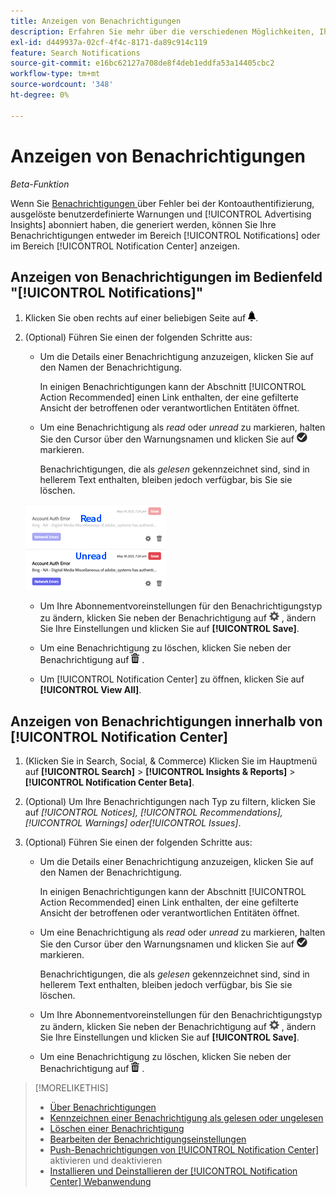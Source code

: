 ```yaml
---
title: Anzeigen von Benachrichtigungen
description: Erfahren Sie mehr über die verschiedenen Möglichkeiten, Ihre Benachrichtigungen anzuzeigen.
exl-id: d449937a-02cf-4f4c-8171-da89c914c119
feature: Search Notifications
source-git-commit: e16bc62127a708de8f4deb1eddfa53a14405cbc2
workflow-type: tm+mt
source-wordcount: '348'
ht-degree: 0%

---
```


# Anzeigen von Benachrichtigungen

*Beta-Funktion*

Wenn Sie [Benachrichtigungen ](notification-edit.md) über Fehler bei der Kontoauthentifizierung, ausgelöste benutzerdefinierte Warnungen und [!UICONTROL Advertising Insights] abonniert haben, die generiert werden, können Sie Ihre Benachrichtigungen entweder im Bereich [!UICONTROL Notifications] oder im Bereich [!UICONTROL Notification Center] anzeigen.

## Anzeigen von Benachrichtigungen im Bedienfeld &quot;[!UICONTROL Notifications]&quot;

1. Klicken Sie oben rechts auf einer beliebigen Seite auf ![Benachrichtigungen](/help/search-social-commerce/assets/notifications-panel.png "Benachrichtigungen").

1. (Optional) Führen Sie einen der folgenden Schritte aus:

   * Um die Details einer Benachrichtigung anzuzeigen, klicken Sie auf den Namen der Benachrichtigung.

     In einigen Benachrichtigungen kann der Abschnitt [!UICONTROL Action Recommended] einen Link enthalten, der eine gefilterte Ansicht der betroffenen oder verantwortlichen Entitäten öffnet.

   * Um eine Benachrichtigung als *read* oder *unread* zu markieren, halten Sie den Cursor über den Warnungsnamen und klicken Sie auf ![Als &quot;Gelesen&quot;oder &quot;Ungelesen&quot;markieren](/help/search-social-commerce/assets/notifications-read-unread.png "Als &quot;Gelesen&quot;oder &quot;Ungelesen&quot;") markieren.

     Benachrichtigungen, die als *gelesen* gekennzeichnet sind, sind in hellerem Text enthalten, bleiben jedoch verfügbar, bis Sie sie löschen.

   ![Lesen und Ungelesen-Benachrichtigungen](/help/search-social-commerce/assets/notifications-read-vs-unread.png "Lesen und Ungelesen-Benachrichtigungen")

   * Um Ihre Abonnementvoreinstellungen für den Benachrichtigungstyp zu ändern, klicken Sie neben der Benachrichtigung auf ![Einstellungen](/help/search-social-commerce/assets/settings-nc.png "Einstellungen") , ändern Sie Ihre Einstellungen und klicken Sie auf **[!UICONTROL Save]**.

   * Um eine Benachrichtigung zu löschen, klicken Sie neben der Benachrichtigung auf ![Löschen](/help/search-social-commerce/assets/delete.png "Löschen") .

   * Um [!UICONTROL Notification Center] zu öffnen, klicken Sie auf **[!UICONTROL View All]**.

## Anzeigen von Benachrichtigungen innerhalb von [!UICONTROL Notification Center]

1. (Klicken Sie in Search, Social, &amp; Commerce) Klicken Sie im Hauptmenü auf **[!UICONTROL Search]** > **[!UICONTROL Insights & Reports]** > **[!UICONTROL Notification Center Beta]**.

1. (Optional) Um Ihre Benachrichtigungen nach Typ zu filtern, klicken Sie auf *[!UICONTROL Notices], [!UICONTROL Recommendations], [!UICONTROL Warnings] oder[!UICONTROL Issues]*.

1. (Optional) Führen Sie einen der folgenden Schritte aus:

   * Um die Details einer Benachrichtigung anzuzeigen, klicken Sie auf den Namen der Benachrichtigung.

     In einigen Benachrichtigungen kann der Abschnitt [!UICONTROL Action Recommended] einen Link enthalten, der eine gefilterte Ansicht der betroffenen oder verantwortlichen Entitäten öffnet.

   * Um eine Benachrichtigung als *read* oder *unread* zu markieren, halten Sie den Cursor über den Warnungsnamen und klicken Sie auf ![Als &quot;Gelesen&quot;oder &quot;Ungelesen&quot;markieren](/help/search-social-commerce/assets/notifications-read-unread.png "Als &quot;Gelesen&quot;oder &quot;Ungelesen&quot;") markieren.

     Benachrichtigungen, die als *gelesen* gekennzeichnet sind, sind in hellerem Text enthalten, bleiben jedoch verfügbar, bis Sie sie löschen.

   * Um Ihre Abonnementvoreinstellungen für den Benachrichtigungstyp zu ändern, klicken Sie neben der Benachrichtigung auf ![Einstellungen](/help/search-social-commerce/assets/settings-nc.png "Einstellungen") , ändern Sie Ihre Einstellungen und klicken Sie auf **[!UICONTROL Save]**.

   * Um eine Benachrichtigung zu löschen, klicken Sie neben der Benachrichtigung auf ![Löschen](/help/search-social-commerce/assets/delete.png "Löschen") .

>[!MORELIKETHIS]
>
>* [Über Benachrichtigungen](/help/search-social-commerce/notifications/notification-about.md)
>* [Kennzeichnen einer Benachrichtigung als gelesen oder ungelesen](notification-mark-read-unread.md)
>* [Löschen einer Benachrichtigung](notification-delete.md)
>* [Bearbeiten der Benachrichtigungseinstellungen](notification-edit.md)
>* [Push-Benachrichtigungen von [!UICONTROL Notification Center]](notifications-push-enable-disable.md) aktivieren und deaktivieren
>* [Installieren und Deinstallieren der [!UICONTROL Notification Center] Webanwendung](notification-app-install-uninstall.md)

